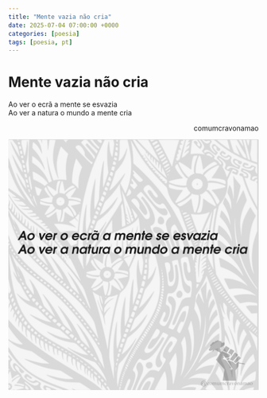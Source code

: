 ```yaml
---
title: "Mente vazia não cria"
date: 2025-07-04 07:00:00 +0000
categories: [poesia]
tags: [poesia, pt]
---
```


# Mente vazia não cria

<div style="color:Platinum">
<p>
Ao ver o ecrã a mente se esvazia<br>
Ao ver a natura o mundo a mente cria<br>
</p>
</div>
<p style="text-align:right">comumcravonamao</p>

![mente-vazia-nao-cria](/assets/images/mente-vazia-nao-cria.png)


